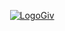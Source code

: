 <p align="center">
   <a href="https://github.com/KeziahVandepuy/KeziahVandepuy.github.io"><img src="https://img.shields.io/github/stars/KeziahVandepuy/KeziahVandepuy.github.io?style=social" alt="LogoGiv"></a>
</p>
